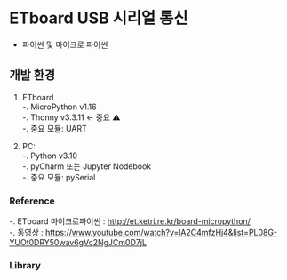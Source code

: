 # ETboard USB 시리얼 통신
- 파이썬 및 마이크로 파이썬 


## 개발 환경 
1. ETboard  
-. MicroPython v1.16  
-. Thonny v3.3.11 <- 중요 :warning:    
-. 중요 모듈: UART  
 

2. PC:  
-. Python v3.10  
-. pyCharm 또는 Jupyter Nodebook  
-. 중요 모듈: pySerial  
   

### Reference
-. ETboard 마이크로파이썬 : http://et.ketri.re.kr/board-micropython/  
-. 동영상 : https://www.youtube.com/watch?v=lA2C4mfzHj4&list=PL08G-YUOt0DRY50wav6gVc2NgJCm0D7jL  

### Library
  